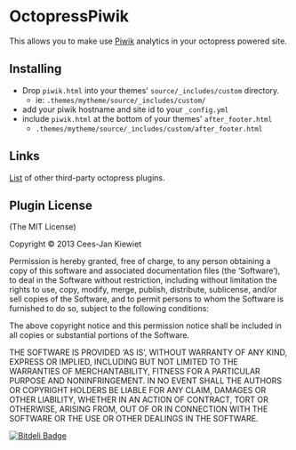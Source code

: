 # OctopressPiwik

This allows you to make use [Piwik](http://piwik.org/) analytics in your octopress powered site.  

## Installing

* Drop `piwik.html` into your themes' `source/_includes/custom` directory.
  * ie: `.themes/mytheme/source/_includes/custom/`
* add your piwik hostname and site id to your `_config.yml`
* include `piwik.html` at the bottom of your themes' `after_footer.html`
  * `.themes/mytheme/source/_includes/custom/after_footer.html`

## Links

[List](https://github.com/imathis/octopress/wiki/3rd-party-plugins) of other third-party octopress plugins. 

## Plugin License

(The MIT License)

Copyright © 2013 Cees-Jan Kiewiet

Permission is hereby granted, free of charge, to any person obtaining a copy of this software and associated documentation files (the ‘Software’), to deal in the Software without restriction, including without limitation the rights to use, copy, modify, merge, publish, distribute, sublicense, and/or sell copies of the Software, and to permit persons to whom the Software is furnished to do so, subject to the following conditions:

The above copyright notice and this permission notice shall be included in all copies or substantial portions of the Software.

THE SOFTWARE IS PROVIDED ‘AS IS’, WITHOUT WARRANTY OF ANY KIND, EXPRESS OR IMPLIED, INCLUDING BUT NOT LIMITED TO THE WARRANTIES OF MERCHANTABILITY, FITNESS FOR A PARTICULAR PURPOSE AND NONINFRINGEMENT. IN NO EVENT SHALL THE AUTHORS OR COPYRIGHT HOLDERS BE LIABLE FOR ANY CLAIM, DAMAGES OR OTHER LIABILITY, WHETHER IN AN ACTION OF CONTRACT, TORT OR OTHERWISE, ARISING FROM, OUT OF OR IN CONNECTION WITH THE SOFTWARE OR THE USE OR OTHER DEALINGS IN THE SOFTWARE.

[![Bitdeli Badge](https://d2weczhvl823v0.cloudfront.net/WyriHaximus/octopresspiwik/trend.png)](https://bitdeli.com/free "Bitdeli Badge")

